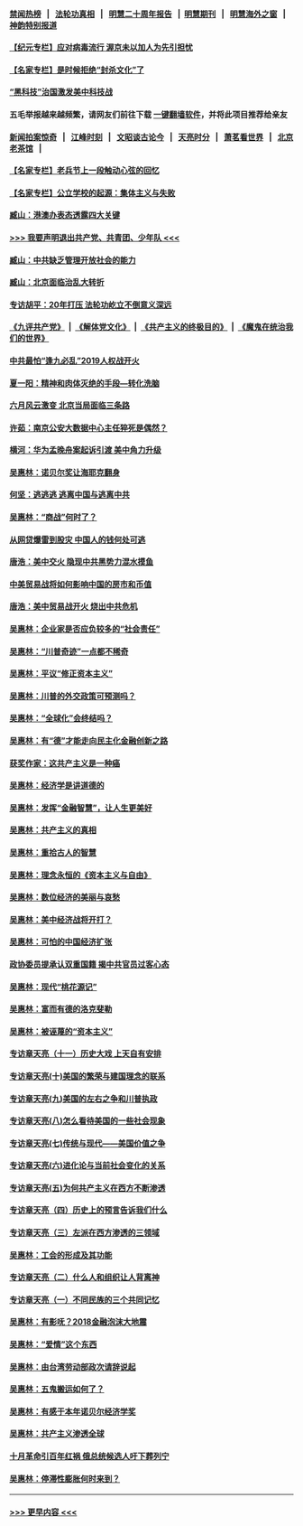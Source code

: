 #### [禁闻热榜](热点新闻.md?=0)  &nbsp;&nbsp;|&nbsp;&nbsp; [法轮功真相](https://github.com/gfw-breaker/truth/blob/master/README.md?=0) &nbsp;&nbsp;|&nbsp;&nbsp; [明慧二十周年报告](https://github.com/gfw-breaker/mh-reports/blob/master/README.md?=0) &nbsp;&nbsp;|&nbsp;&nbsp;[明慧期刊](https://github.com/gfw-breaker/mh-qikan) &nbsp;&nbsp;|&nbsp;&nbsp; [明慧海外之窗](https://github.com/gfw-breaker/mh-news/blob/master/README.md?=0) &nbsp;&nbsp;|&nbsp;&nbsp; [神韵特别报道](https://github.com/gfw-breaker/mh-news/blob/master/shenyun.md?=0)
#### [【纪元专栏】应对病毒流行 渥京未以加人为先引担忧](../pages/nsc423/n11875714.md?t=03060602) 
#### [【名家专栏】是时候拒绝“封杀文化”了](../pages/nsc423/n11814093.md?t=03060602) 
#### [“黑科技”治国激发美中科技战](../pages/nsc423/n11638056.md?t=03060602) 
#### 五毛举报越来越频繁，请网友们前往下载 [一键翻墙软件](https://github.com/gfw-breaker/ssr-accounts)，并将此项目推荐给亲友
#### [新闻拍案惊奇](https://github.com/gfw-breaker/banned-news/blob/master/pages/link4.md) &nbsp;&nbsp;|&nbsp;&nbsp; [江峰时刻](https://github.com/gfw-breaker/banned-news/blob/master/pages/link4.md) &nbsp;&nbsp;|&nbsp;&nbsp; [文昭谈古论今](https://github.com/gfw-breaker/banned-news/blob/master/pages/link4.md) &nbsp;&nbsp;|&nbsp;&nbsp; [天亮时分](https://github.com/gfw-breaker/banned-news/blob/master/pages/link4.md) &nbsp;&nbsp;|&nbsp;&nbsp; [萧茗看世界](https://github.com/gfw-breaker/banned-news/blob/master/pages/link4.md) &nbsp;&nbsp;|&nbsp;&nbsp; [北京老茶馆](https://github.com/gfw-breaker/banned-news/blob/master/pages/link4.md) &nbsp;&nbsp;|&nbsp;&nbsp; 
#### [【名家专栏】老兵节上一段触动心弦的回忆](../pages/nsc423/n11646016.md?t=03060602) 
#### [【名家专栏】公立学校的起源：集体主义与失败](../pages/nsc423/n11601833.md?t=03060602) 
#### [臧山：港澳办表态透露四大关键](../pages/nsc423/n11421628.md?t=03060602) 
#### [>>> 我要声明退出共产党、共青团、少年队 <<<](https://github.com/begood0513/goodnews/blob/master/quit/letter.md) 
#### [臧山：中共缺乏管理开放社会的能力](../pages/nsc423/n11407457.md?t=03060602) 
#### [臧山：北京面临治乱大转折](../pages/nsc423/n11406895.md?t=03060602) 
#### [专访胡平：20年打压 法轮功屹立不倒意义深远](../pages/nsc423/n11398800.md?t=03060602) 
#### [《九评共产党》](https://github.com/begood0513/9ping.md/blob/master/README.md) &nbsp;|&nbsp; [《解体党文化》](../../../../jtdwh.md/blob/master/README.md)  &nbsp;|&nbsp; [《共产主义的终极目的》](../../../../gczydzjmd.md/blob/master/README.md) &nbsp;|&nbsp; [《魔鬼在统治我们的世界》](../../../../mgztzwmdsj.md/blob/master/README.md) 
#### [中共最怕“逢九必乱”2019人权战开火](../pages/nsc423/n11385248.md?t=03060602) 
#### [夏一阳：精神和肉体灭绝的手段—转化洗脑](../pages/nsc423/n11368250.md?t=03060602) 
#### [六月风云激变 北京当局面临三条路](../pages/nsc423/n11313668.md?t=03060602) 
#### [许茹：南京公安大数据中心主任猝死是偶然？](../pages/nsc423/n11064744.md?t=03060602) 
#### [横河：华为孟晚舟案起诉引渡 美中角力升级](../pages/nsc423/n11027230.md?t=03060602) 
#### [吴惠林：诺贝尔奖让海耶克翻身](../pages/nsc423/n10890049.md?t=03060602) 
#### [何坚：逃逃逃 逃离中国与逃离中共](../pages/nsc423/n10592891.md?t=03060602) 
#### [吴惠林：“商战”何时了？](../pages/nsc423/n10573558.md?t=03060602) 
#### [从网贷爆雷到股灾 中国人的钱何处可逃](../pages/nsc423/n10572800.md?t=03060602) 
#### [唐浩：美中交火 隐现中共黑势力混水摸鱼](../pages/nsc423/n10544040.md?t=03060602) 
#### [中美贸易战将如何影响中国的房市和币值](../pages/nsc423/n10543697.md?t=03060602) 
#### [唐浩：美中贸易战开火 烧出中共危机](../pages/nsc423/n10540126.md?t=03060602) 
#### [吴惠林：企业家是否应负较多的“社会责任”](../pages/nsc423/n10535022.md?t=03060602) 
#### [吴惠林：“川普奇迹”一点都不稀奇](../pages/nsc423/n10512808.md?t=03060602) 
#### [吴惠林：平议“修正资本主义”](../pages/nsc423/n10495724.md?t=03060602) 
#### [吴惠林：川普的外交政策可预测吗？](../pages/nsc423/n10462387.md?t=03060602) 
#### [吴惠林：“全球化”会终结吗？](../pages/nsc423/n10452838.md?t=03060602) 
#### [吴惠林：有“德”才能走向民主化金融创新之路](../pages/nsc423/n10432292.md?t=03060602) 
#### [获奖作家：这共产主义是一种癌](../pages/nsc423/n10431541.md?t=03060602) 
#### [吴惠林：经济学是讲道德的](../pages/nsc423/n10398014.md?t=03060602) 
#### [吴惠林：发挥“金融智慧”，让人生更美好](../pages/nsc423/n10375019.md?t=03060602) 
#### [吴惠林：共产主义的真相](../pages/nsc423/n10351394.md?t=03060602) 
#### [吴惠林：重拾古人的智慧](../pages/nsc423/n10337691.md?t=03060602) 
#### [吴惠林：理念永恒的《资本主义与自由》](../pages/nsc423/n10316274.md?t=03060602) 
#### [吴惠林：数位经济的美丽与哀愁](../pages/nsc423/n10292946.md?t=03060602) 
#### [吴惠林：美中经济战将开打？](../pages/nsc423/n10258825.md?t=03060602) 
#### [吴惠林：可怕的中国经济扩张](../pages/nsc423/n10219147.md?t=03060602) 
#### [政协委员提承认双重国籍 揭中共官员过客心态](../pages/nsc423/n10208809.md?t=03060602) 
#### [吴惠林：现代“桃花源记”](../pages/nsc423/n10185234.md?t=03060602) 
#### [吴惠林：富而有德的洛克斐勒](../pages/nsc423/n10142264.md?t=03060602) 
#### [吴惠林：被诬蔑的“资本主义”](../pages/nsc423/n10124816.md?t=03060602) 
#### [专访章天亮（十一）历史大戏 上天自有安排](../pages/nsc423/n10094905.md?t=03060602) 
#### [专访章天亮(十)美国的繁荣与建国理念的联系](../pages/nsc423/n10094899.md?t=03060602) 
#### [专访章天亮(九)美国的左右之争和川普执政](../pages/nsc423/n10094889.md?t=03060602) 
#### [专访章天亮(八)怎么看待美国的一些社会现象](../pages/nsc423/n10094857.md?t=03060602) 
#### [专访章天亮(七)传统与现代——美国价值之争](../pages/nsc423/n10093140.md?t=03060602) 
#### [专访章天亮(六)进化论与当前社会变化的关系](../pages/nsc423/n10092036.md?t=03060602) 
#### [专访章天亮(五)为何共产主义在西方不断渗透](../pages/nsc423/n10083620.md?t=03060602) 
#### [专访章天亮（四）历史上的预言告诉我们什么](../pages/nsc423/n10083606.md?t=03060602) 
#### [专访章天亮（三）左派在西方渗透的三领域](../pages/nsc423/n10081115.md?t=03060602) 
#### [吴惠林：工会的形成及其功能](../pages/nsc423/n10080633.md?t=03060602) 
#### [专访章天亮（二）什么人和组织让人背离神](../pages/nsc423/n10076637.md?t=03060602) 
#### [专访章天亮（一）不同民族的三个共同记忆](../pages/nsc423/n10074188.md?t=03060602) 
#### [吴惠林：有影呒？2018金融泡沫大地震](../pages/nsc423/n10040534.md?t=03060602) 
#### [吴惠林：“爱情”这个东西](../pages/nsc423/n10019423.md?t=03060602) 
#### [吴惠林：由台湾劳动部政次请辞说起](../pages/nsc423/n9979679.md?t=03060602) 
#### [吴惠林：五鬼搬运如何了？](../pages/nsc423/n9925338.md?t=03060602) 
#### [吴惠林：有感于本年诺贝尔经济学奖](../pages/nsc423/n9871883.md?t=03060602) 
#### [吴惠林：共产主义渗透全球](../pages/nsc423/n9812748.md?t=03060602) 
#### [十月革命引百年红祸 俄总统候选人吁下葬列宁](../pages/nsc423/n9810182.md?t=03060602) 
#### [吴惠林：停滞性膨胀何时来到？](../pages/nsc423/n9764136.md?t=03060602) 

----
#### [ >>> 更早内容 <<< ](../indexes/nsc423-earlier.md)
